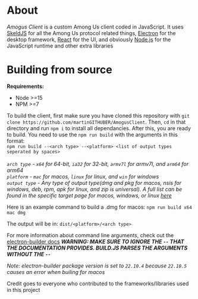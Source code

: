 # About
*Amogus Client* is a custom Among Us client coded in JavaScript. It uses [SkeldJS](https://github.com/SkeldJS/SkeldJS) for all the Among Us protocol related things, [Electron](https://www.electronjs.org/) for the desktop framework, [React](https://reactjs.org) for the UI, and obviously [Node.js](https://nodejs.org) for the JavaScript runtime and other extra libraries
# Building from source
**Requirements:**

* Node >=15
* NPM >=7

To build the client, first make sure you have cloned this repository with `git clone https://github.com/martinGITHUBER/AmogusClient`. Then, `cd` in that directory and run `npm i` to install all dependancies. After this, you are ready to build. You need to use the `npm run build` with the arguments in this format:<br/>
`npm run build --<arch type> --<platform> <list of output types seperated by spaces>`<br/><br/>
*`arch type` - `x64` for 64-bit, `ia32` for 32-bit, `armv7l` for armv7l, and `arm64` for arm64*<br/>
*`platform` - `mac` for macos, `linux` for linux, and `win` for windows*<br/>
*`output type` - Any type of output type(dmg and pkg for macos, nsis for windows, deb, rpm, apk for linux, and zip is universal). A full list can be found in the specific target page for macos, windows, or linux [here](https://www.electron.build)*<br/>

Here is an example command to build a .dmg for macos: `npm run build x64 mac dmg`

The output will be in: `dist/<platform>/<arch type>`

For more information about command line arguments, check out the [electron-builder docs](https://www.electron.build/cli) ***WARNING: MAKE SURE TO IGNORE THE `--` THAT THE DOCUMENTATION PROVIDES. BUILD.JS PARSES THE ARGUMENTS WITHOUT THE `--`***

*Note: electron-builder package version is set to `22.10.4` because `22.10.5` causes an error when builing for macos*

Credit goes to everyone who contributed to the frameworks/libraries used in this project
